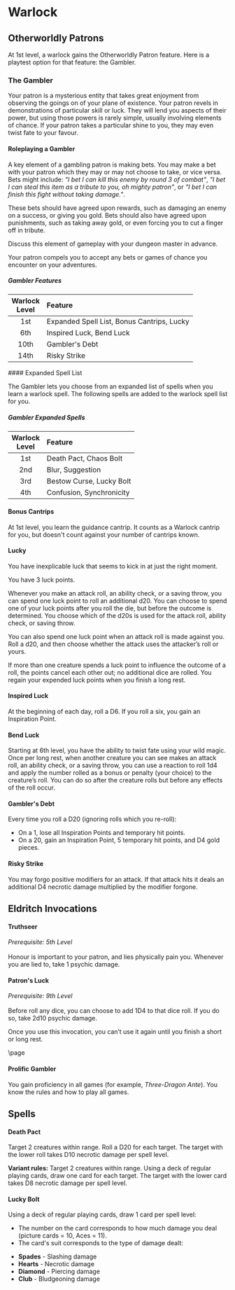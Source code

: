 # Warlock

## Otherworldly Patrons

At 1st level, a warlock gains the Otherworldly Patron feature. Here is a playtest option for that feature: the Gambler.

### The Gambler

Your patron is a mysterious entity that takes great enjoyment from observing the goings on of your plane of existence. Your patron revels in demonstrations of particular skill or luck. They will lend you aspects of their power, but using those powers is rarely simple, usually involving elements of chance. If your patron takes a particular shine to you, they may even twist fate to your favour.

#### Roleplaying a Gambler

A key element of a gambling patron is making bets. You may make a bet with your patron which they may or may not choose to take, or vice versa. Bets might include: _"I bet I can kill this enemy by round 3 of combat"_, _"I bet I can steal this item as a tribute to you, oh mighty patron"_, or _"I bet I can finish this fight without taking damage."_.

These bets should have agreed upon rewards, such as damaging an enemy on a success, or giving you gold. Bets should also have agreed upon punishments, such as taking away gold, or even forcing you to cut a finger off in tribute.

Discuss this element of gameplay with your dungeon master in advance.

Your patron compels you to accept any bets or games of chance you encounter on your adventures.

##### Gambler Features

| Warlock <br>Level | Feature                                    |
| :---------------: | :----------------------------------------- |
|        1st        | Expanded Spell List, Bonus Cantrips, Lucky |
|        6th        | Inspired Luck, Bend Luck                   |
|       10th        | Gambler's Debt                             |
|       14th        | Risky Strike                               |

#### Expanded Spell List

The Gambler lets you choose from an expanded list of spells when you learn a warlock spell. The following spells are added to the warlock spell list for you.

##### Gambler Expanded Spells

| Warlock <br>Level | Feature                  |
| :---------------: | :----------------------- |
|        1st        | Death Pact, Chaos Bolt   |
|        2nd        | Blur, Suggestion         |
|        3rd        | Bestow Curse, Lucky Bolt |
|        4th        | Confusion, Synchronicity |

#### Bonus Cantrips

At 1st level, you learn the guidance cantrip. It counts as a Warlock cantrip for you, but doesn't count against your number of cantrips known.

#### Lucky

You have inexplicable luck that seems to kick in at just the right moment.

You have 3 luck points.

Whenever you make an attack roll, an ability check, or a saving throw, you can spend one luck point to roll an additional d20. You can choose to spend one of your luck points after you roll the die, but before the outcome is determined. You choose which of the d20s is used for the attack roll, ability check, or saving throw.

You can also spend one luck point when an attack roll is made against you. Roll a d20, and then choose whether the attack uses the attacker’s roll or yours.

If more than one creature spends a luck point to influence the outcome of a roll, the points cancel each other out; no additional dice are rolled. You regain your expended luck points when you finish a long rest.

#### Inspired Luck

At the beginning of each day, roll a D6. If you roll a six, you gain an Inspiration Point.

#### Bend Luck

Starting at 6th level, you have the ability to twist fate using your wild magic. Once per long rest, when another creature you can see makes an attack roll, an ability check, or a saving throw, you can use a reaction to roll 1d4 and apply the number rolled as a bonus or penalty (your choice) to the creature’s roll. You can do so after the creature rolls but before any effects of the roll occur.

#### Gambler's Debt

Every time you roll a D20 (ignoring rolls which you re-roll):

- On a 1, lose all Inspiration Points and temporary hit points.
- On a 20, gain an Inspiration Point, 5 temporary hit points, and D4 gold pieces.

#### Risky Strike

You may forgo positive modifiers for an attack. If that attack hits it deals an additional D4 necrotic damage multiplied by the modifier forgone.

## Eldritch Invocations

#### Truthseer

_Prerequisite: 5th Level_
<br><br>
Honour is important to your patron, and lies physically pain you. Whenever you are lied to, take 1 psychic damage.

#### Patron's Luck

_Prerequisite: 9th Level_
<br><br>
Before roll any dice, you can choose to add 1D4 to that dice roll. If you do so, take 2d10 psychic damage.

Once you use this invocation, you can’t use it again until you finish a short or long rest.

\page

#### Prolific Gambler

You gain proficiency in all games (for example, _Three-Dragon Ante_). You know the rules and how to play all games.

## Spells

#### Death Pact

Target 2 creatures within range. Roll a D20 for each target. The target with the lower roll takes D10 necrotic damage per spell level.

**Variant rules:** Target 2 creatures within range. Using a deck of regular playing cards, draw one card for each target. The target with the lower card takes D8 necrotic damage per spell level.

#### Lucky Bolt

Using a deck of regular playing cards, draw 1 card per spell level:

- The number on the card corresponds to how much damage you deal (picture cards = 10, Aces = 11).
- The card's suit corresponds to the type of damage dealt:

* **Spades** - Slashing damage
* **Hearts** - Necrotic damage
* **Diamond** - Piercing damage
* **Club** - Bludgeoning damage
